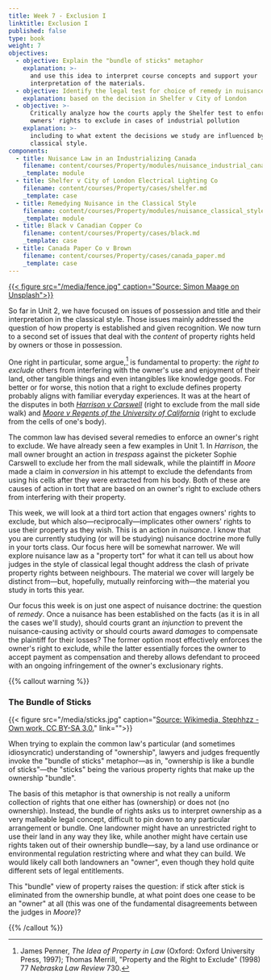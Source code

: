 ```yaml
---
title: Week 7 - Exclusion I
linktitle: Exclusion I
published: false
type: book
weight: 7
objectives:
  - objective: Explain the "bundle of sticks" metaphor
    explanation: >-
      and use this idea to interpret course concepts and support your
      interpretation of the materials.
  - objective: Identify the legal test for choice of remedy in nuisance
    explanation: based on the decision in Shelfer v City of London
  - objective: >-
      Critically analyze how the courts apply the Shelfer test to enforce
      owners' rights to exclude in cases of industrial pollution 
    explanation: >-
      including to what extent the decisions we study are influenced by the
      classical style. 
components:
  - title: Nuisance Law in an Industrializing Canada
    filename: content/courses/Property/modules/nuisance_industrial_canada.md
    _template: module
  - title: Shelfer v City of London Electrical Lighting Co
    filename: content/courses/Property/cases/shelfer.md
    _template: case
  - title: Remedying Nuisance in the Classical Style
    filename: content/courses/Property/modules/nuisance_classical_style.md
    _template: module
  - title: Black v Canadian Copper Co
    filename: content/courses/Property/cases/black.md
    _template: case
  - title: Canada Paper Co v Brown
    filename: content/courses/Property/cases/canada_paper.md
    _template: case
---
```









[{{< figure src="/media/fence.jpg" caption="Source: Simon Maage on Unsplash">}}](https://unsplash.com/photos/xw-vvvXq3rA)

So far in Unit 2, we have focused on issues of possession and title and their interpretation in the classical style. Those issues mainly addressed the question of how property is established and given recognition. We now turn to a second set of issues that deal with the *content* of property rights held by owners or those in possession.  

One right in particular, some argue,[^exclude] is fundamental to property: the *right to exclude* others from interfering with the owner's use and enjoyment of their land, other tangible things and even intangibles like knowledge goods. For better or for worse, this notion that a right to exclude defines property probably aligns with familiar everyday experiences. It was at the heart of the disputes in both *[Harrison v Carswell](../week2/#Harrison)* (right to exclude from the mall side walk) and *[Moore v Regents of the University of California](../week3/#Moore)* (right to exclude from the cells of one's body).

The common law has devised several remedies to enforce an owner's right to exclude. We have already seen a few examples in Unit 1. In *Harrison*, the mall owner brought an action in *trespass* against the picketer Sophie Carswell to exclude her from the mall sidewalk, while the plaintiff in *Moore* made a claim in *conversion* in his attempt to exclude the defendants from using his cells after they were extracted from his body. Both of these are causes of action in tort that are based on an owner's right to exclude others from interfering with their property.

This week, we will look at a third tort action that engages owners' rights to exclude, but which also—reciprocally—implicates other owners' rights to use their property as they wish. This is an action in *nuisance*. I know that you are currently studying (or will be studying) nuisance doctrine more fully in your torts class. Our focus here will be somewhat narrower. We will explore nuisance law as a "property tort" for what it can tell us about how judges in the style of classical legal thought address the clash of private property rights between neighbours. The material we cover will largely be distinct from—but, hopefully, mutually reinforcing with—the material you study in torts this year.

Our focus this week is on just one aspect of nuisance doctrine: the question of *remedy*. Once a nuisance has been established on the facts (as it is in all the cases we'll study), should courts grant an *injunction* to prevent the nuisance-causing activity or should courts award *damages* to compensate the plaintiff for their losses? The former option most effectively enforces the owner's right to exclude, while the latter essentially forces the owner to accept payment as compensation and thereby allows defendant to proceed with an ongoing infringement of the owner's exclusionary rights.

{{% callout warning %}} 

### The Bundle of Sticks

{{< figure src="/media/sticks.jpg" caption="[Source: Wikimedia, Stephhzz - Own work, CC BY-SA 3.0.](https://commons.wikimedia.org/w/index.php?curid=11728347)" link="">}}

When trying to explain the common law's particular (and sometimes idiosyncratic) understanding of "ownership", lawyers and judges frequently invoke the "bundle of sticks" metaphor—as in, "ownership is like a bundle of sticks"—the "sticks" being the various property rights that make up the ownership "bundle". 

The basis of this metaphor is that ownership is not really a uniform collection of rights that one either has (ownership) or does not (no ownership). Instead, the bundle of rights asks us to interpret ownership as a very malleable legal concept, difficult to pin down to any particular arrangement or bundle. One landowner might have an unrestricted right to use their land in any way they like, while another might have certain use rights taken out of their ownership bundle—say, by a land use ordinance or environmental regulation restricting where and what they can build. We would likely call both landowners an "owner", even though they hold quite different sets of legal entitlements. 

This "bundle" view of property raises the question: if stick after stick is eliminated from the ownership bundle, at what point does one cease to be an "owner" at all (this was one of the fundamental disagreements between the judges in *Moore*)? 

{{% /callout %}}

[^exclude]: James Penner, *The Idea of Property in Law* (Oxford: Oxford University Press, 1997); Thomas Merrill, "Property and the Right to Exclude" (1998) 77 *Nebraska Law Review* 730.
